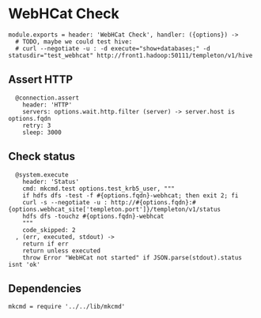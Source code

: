 
# WebHCat Check

    module.exports = header: 'WebHCat Check', handler: ({options}) ->
      # TODO, maybe we could test hive:
      # curl --negotiate -u : -d execute="show+databases;" -d statusdir="test_webhcat" http://front1.hadoop:50111/templeton/v1/hive

## Assert HTTP

      @connection.assert
        header: 'HTTP'
        servers: options.wait.http.filter (server) -> server.host is options.fqdn
        retry: 3
        sleep: 3000

## Check status

      @system.execute
        header: 'Status'
        cmd: mkcmd.test options.test_krb5_user, """
        if hdfs dfs -test -f #{options.fqdn}-webhcat; then exit 2; fi
        curl -s --negotiate -u : http://#{options.fqdn}:#{options.webhcat_site['templeton.port']}/templeton/v1/status
        hdfs dfs -touchz #{options.fqdn}-webhcat
        """
        code_skipped: 2
      , (err, executed, stdout) ->
        return if err
        return unless executed
        throw Error "WebHCat not started" if JSON.parse(stdout).status isnt 'ok'

## Dependencies

    mkcmd = require '../../lib/mkcmd'
